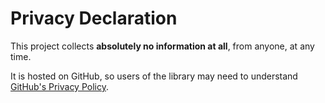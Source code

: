 # Privacy Declaration

This project collects **absolutely no information at all**, from anyone, at any time.

It is hosted on GitHub, so users of the library may need to understand [GitHub's Privacy Policy](https://docs.github.com/en/site-policy/privacy-policies/github-privacy-statement).
